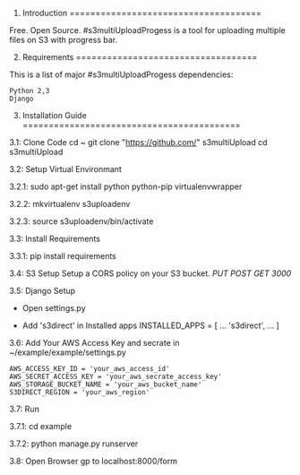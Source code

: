 
1. Introduction
=====================================

Free. Open Source. #s3multiUploadProgess is a tool for uploading multiple files on S3 with progress bar.


2. Requirements
===================================

This is a list of major #s3multiUploadProgess dependencies:

	Python 2,3
	Django


3. Installation Guide
==========================================

3.1: Clone Code
	cd ~
	git clone "https://github.com/" s3multiUpload
	cd s3multiUpload

3.2: Setup Virtual Environmant

3.2.1: sudo apt-get install python python-pip virtualenvwrapper

3.2.2: mkvirtualenv s3uploadenv

3.2.3: source s3uploadenv/bin/activate

3.3: Install Requirements

3.3.1: pip install requirements

3.4: S3 Setup
	Setup a CORS policy on your S3 bucket.
	<CORSConfiguration>
    <CORSRule>
        <AllowedOrigin>*</AllowedOrigin>
        <AllowedMethod>PUT</AllowedMethod>
        <AllowedMethod>POST</AllowedMethod>
        <AllowedMethod>GET</AllowedMethod>
        <MaxAgeSeconds>3000</MaxAgeSeconds>
        <AllowedHeader>*</AllowedHeader>
    </CORSRule>
	</CORSConfiguration>

3.5: Django Setup

- Open settings.py

- Add 's3direct' in Installed apps
	INSTALLED_APPS = [
		...
		's3direct',
		...
	]

3.6: Add Your AWS Access Key and secrate in ~/example/example/settings.py
	
	AWS_ACCESS_KEY_ID = 'your_aws_access_id'
	AWS_SECRET_ACCESS_KEY = 'your_aws_secrate_access_key'
	AWS_STORAGE_BUCKET_NAME = 'your_aws_bucket_name'
	S3DIRECT_REGION = 'your_aws_region'

3.7: Run

3.7.1: cd example

3.7.2: python manage.py runserver

3.8: Open Browser gp to
	localhost:8000/form

